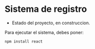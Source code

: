 <h1> Sistema de registro </h1>

- Estado del proyecto, en construccion. 

Para ejecutar el sistema, debes poner:

```npm install react```
